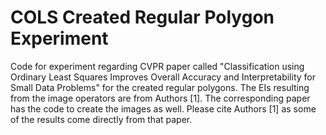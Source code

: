 # COLS Created Regular Polygon Experiment
Code for experiment regarding CVPR paper called "Classification using Ordinary Least Squares Improves Overall Accuracy and Interpretability for Small Data Problems" for the created regular polygons. The EIs resulting from the image operators are from Authors [1].  The corresponding paper has the code to create the images as well. Please cite Authors [1] as some of the results come directly from that paper.
